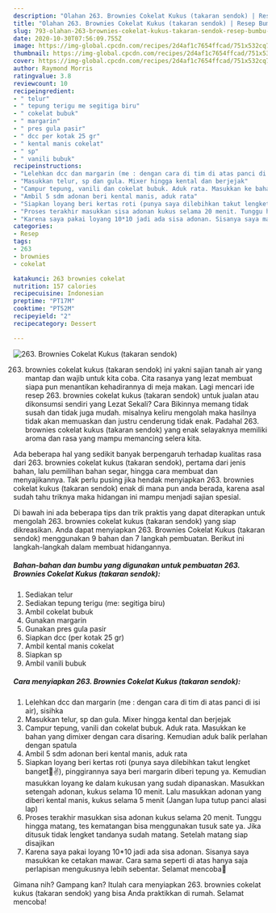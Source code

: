 ```yaml
---
description: "Olahan 263. Brownies Cokelat Kukus (takaran sendok) | Resep Bumbu 263. Brownies Cokelat Kukus (takaran sendok) Yang Bikin Ngiler"
title: "Olahan 263. Brownies Cokelat Kukus (takaran sendok) | Resep Bumbu 263. Brownies Cokelat Kukus (takaran sendok) Yang Bikin Ngiler"
slug: 793-olahan-263-brownies-cokelat-kukus-takaran-sendok-resep-bumbu-263-brownies-cokelat-kukus-takaran-sendok-yang-bikin-ngiler
date: 2020-10-30T07:56:09.755Z
image: https://img-global.cpcdn.com/recipes/2d4af1c7654ffcad/751x532cq70/263-brownies-cokelat-kukus-takaran-sendok-foto-resep-utama.jpg
thumbnail: https://img-global.cpcdn.com/recipes/2d4af1c7654ffcad/751x532cq70/263-brownies-cokelat-kukus-takaran-sendok-foto-resep-utama.jpg
cover: https://img-global.cpcdn.com/recipes/2d4af1c7654ffcad/751x532cq70/263-brownies-cokelat-kukus-takaran-sendok-foto-resep-utama.jpg
author: Raymond Morris
ratingvalue: 3.8
reviewcount: 10
recipeingredient:
- " telur"
- " tepung terigu me segitiga biru"
- " cokelat bubuk"
- " margarin"
- " pres gula pasir"
- " dcc per kotak 25 gr"
- " kental manis cokelat"
- " sp"
- " vanili bubuk"
recipeinstructions:
- "Lelehkan dcc dan margarin (me : dengan cara di tim di atas panci di isi air), sisihka"
- "Masukkan telur, sp dan gula. Mixer hingga kental dan berjejak"
- "Campur tepung, vanili dan cokelat bubuk. Aduk rata. Masukkan ke bahan yang dimixer dengan cara disaring. Kemudian aduk balik perlahan dengan spatula"
- "Ambil 5 sdm adonan beri kental manis, aduk rata"
- "Siapkan loyang beri kertas roti (punya saya dilebihkan takut lengket banget🤭✌️), pinggirannya saya beri margarin diberi tepung ya. Kemudian masukkan loyang ke dalam kukusan yang sudah dipanaskan. Masukkan setengah adonan, kukus selama 10 menit. Lalu masukkan adonan yang diberi kental manis, kukus selama 5 menit (Jangan lupa tutup panci alasi lap)"
- "Proses terakhir masukkan sisa adonan kukus selama 20 menit. Tunggu hingga matang, tes kematangan bisa menggunakan tusuk sate ya. Jika ditusuk tidak lengket tandanya sudah matang. Setelah matang siap disajikan"
- "Karena saya pakai loyang 10*10 jadi ada sisa adonan. Sisanya saya masukkan ke cetakan mawar. Cara sama seperti di atas hanya saja perlapisan mengukusnya lebih sebentar. Selamat mencoba💜"
categories:
- Resep
tags:
- 263
- brownies
- cokelat

katakunci: 263 brownies cokelat 
nutrition: 157 calories
recipecuisine: Indonesian
preptime: "PT17M"
cooktime: "PT52M"
recipeyield: "2"
recipecategory: Dessert

---
```



![263. Brownies Cokelat Kukus (takaran sendok)](https://img-global.cpcdn.com/recipes/2d4af1c7654ffcad/751x532cq70/263-brownies-cokelat-kukus-takaran-sendok-foto-resep-utama.jpg)


263. brownies cokelat kukus (takaran sendok) ini yakni sajian tanah air yang mantap dan wajib untuk kita coba. Cita rasanya yang lezat membuat siapa pun menantikan kehadirannya di meja makan.
Lagi mencari ide resep 263. brownies cokelat kukus (takaran sendok) untuk jualan atau dikonsumsi sendiri yang Lezat Sekali? Cara Bikinnya memang tidak susah dan tidak juga mudah. misalnya keliru mengolah maka hasilnya tidak akan memuaskan dan justru cenderung tidak enak. Padahal 263. brownies cokelat kukus (takaran sendok) yang enak selayaknya memiliki aroma dan rasa yang mampu memancing selera kita.

Ada beberapa hal yang sedikit banyak berpengaruh terhadap kualitas rasa dari 263. brownies cokelat kukus (takaran sendok), pertama dari jenis bahan, lalu pemilihan bahan segar, hingga cara membuat dan menyajikannya. Tak perlu pusing jika hendak menyiapkan 263. brownies cokelat kukus (takaran sendok) enak di mana pun anda berada, karena asal sudah tahu triknya maka hidangan ini mampu menjadi sajian spesial.




Di bawah ini ada beberapa tips dan trik praktis yang dapat diterapkan untuk mengolah 263. brownies cokelat kukus (takaran sendok) yang siap dikreasikan. Anda dapat menyiapkan 263. Brownies Cokelat Kukus (takaran sendok) menggunakan 9 bahan dan 7 langkah pembuatan. Berikut ini langkah-langkah dalam membuat hidangannya.

<!--inarticleads1-->

##### Bahan-bahan dan bumbu yang digunakan untuk pembuatan 263. Brownies Cokelat Kukus (takaran sendok):

1. Sediakan  telur
1. Sediakan  tepung terigu (me: segitiga biru)
1. Ambil  cokelat bubuk
1. Gunakan  margarin
1. Gunakan  pres gula pasir
1. Siapkan  dcc (per kotak 25 gr)
1. Ambil  kental manis cokelat
1. Siapkan  sp
1. Ambil  vanili bubuk




<!--inarticleads2-->

##### Cara menyiapkan 263. Brownies Cokelat Kukus (takaran sendok):

1. Lelehkan dcc dan margarin (me : dengan cara di tim di atas panci di isi air), sisihka
1. Masukkan telur, sp dan gula. Mixer hingga kental dan berjejak
1. Campur tepung, vanili dan cokelat bubuk. Aduk rata. Masukkan ke bahan yang dimixer dengan cara disaring. Kemudian aduk balik perlahan dengan spatula
1. Ambil 5 sdm adonan beri kental manis, aduk rata
1. Siapkan loyang beri kertas roti (punya saya dilebihkan takut lengket banget🤭✌️), pinggirannya saya beri margarin diberi tepung ya. Kemudian masukkan loyang ke dalam kukusan yang sudah dipanaskan. Masukkan setengah adonan, kukus selama 10 menit. Lalu masukkan adonan yang diberi kental manis, kukus selama 5 menit (Jangan lupa tutup panci alasi lap)
1. Proses terakhir masukkan sisa adonan kukus selama 20 menit. Tunggu hingga matang, tes kematangan bisa menggunakan tusuk sate ya. Jika ditusuk tidak lengket tandanya sudah matang. Setelah matang siap disajikan
1. Karena saya pakai loyang 10*10 jadi ada sisa adonan. Sisanya saya masukkan ke cetakan mawar. Cara sama seperti di atas hanya saja perlapisan mengukusnya lebih sebentar. Selamat mencoba💜




Gimana nih? Gampang kan? Itulah cara menyiapkan 263. brownies cokelat kukus (takaran sendok) yang bisa Anda praktikkan di rumah. Selamat mencoba!
